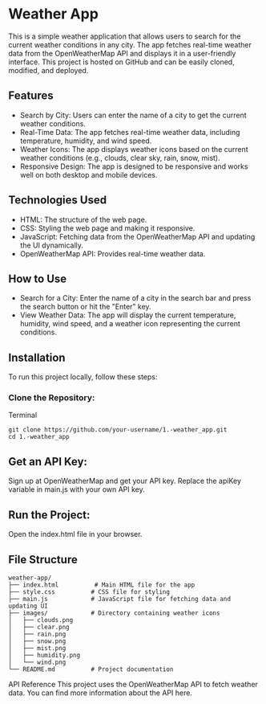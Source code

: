 # Weather App
This is a simple weather application that allows users to search for the current weather conditions in any city. The app fetches real-time weather data from the OpenWeatherMap API and displays it in a user-friendly interface. This project is hosted on GitHub and can be easily cloned, modified, and deployed.

## Features
* Search by City: Users can enter the name of a city to get the current weather conditions.
* Real-Time Data: The app fetches real-time weather data, including temperature, humidity, and wind speed.
* Weather Icons: The app displays weather icons based on the current weather conditions (e.g., clouds, clear sky, rain, snow, mist).
* Responsive Design: The app is designed to be responsive and works well on both desktop and mobile devices.

## Technologies Used
* HTML: The structure of the web page.
* CSS: Styling the web page and making it responsive.
* JavaScript: Fetching data from the OpenWeatherMap API and updating the UI dynamically.
* OpenWeatherMap API: Provides real-time weather data.


## How to Use
* Search for a City: Enter the name of a city in the search bar and press the search button or hit the "Enter" key.
* View Weather Data: The app will display the current temperature, humidity, wind speed, and a weather icon representing the current conditions.

## Installation
To run this project locally, follow these steps:
### Clone the Repository:
Terminal
```
git clone https://github.com/your-username/1.-weather_app.git
cd 1.-weather_app
```
## Get an API Key:
Sign up at OpenWeatherMap and get your API key.
Replace the apiKey variable in main.js with your own API key.

## Run the Project:
Open the index.html file in your browser.

## File Structure
```
weather-app/
├── index.html          # Main HTML file for the app
├── style.css          # CSS file for styling
├── main.js            # JavaScript file for fetching data and updating UI
├── images/            # Directory containing weather icons
│   ├── clouds.png
│   ├── clear.png
│   ├── rain.png
│   ├── snow.png
│   ├── mist.png
│   ├── humidity.png
│   └── wind.png
└── README.md          # Project documentation
```
API Reference
This project uses the OpenWeatherMap API to fetch weather data. You can find more information about the API here.
